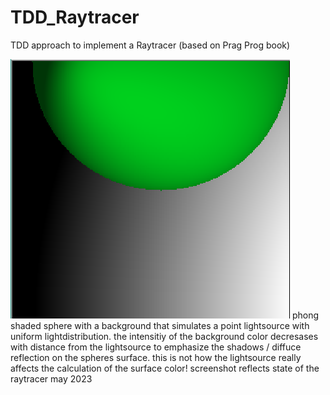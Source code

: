 # TDD_Raytracer
TDD approach to implement a Raytracer (based on Prag Prog book)

<img src="PhongShadedSphere.PNG">
phong shaded sphere with a background that simulates a point lightsource with uniform lightdistribution. the intensitiy of the background color decresases with distance from the lightsource to emphasize the shadows / diffuce reflection on the spheres surface. this is not how the lightsource really affects the calculation of the surface color!
screenshot reflects state of the raytracer may 2023 
